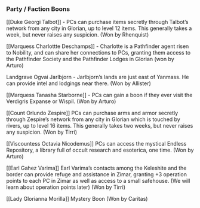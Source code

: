 ### Party / Faction Boons

[[Duke Georgi Talbot]] - PCs can purchase items secretly through Talbot’s network from any city in Glorian, up to level 12 items. This generally takes a week, but never raises any suspicion. (Won by Rhenquist) 

[[Marquess Charlottte Deschamps]] - Charlotte is a Pathfinder agent risen to Nobility, and can share her connections to PCs, granting them access to the Pathfinder Society and the Pathfinder Lodges in Glorian (won by Arturo) 

Landgrave Ogvai Jarlbjorn - Jarlbjorn’s lands are just east of Yanmass. He can provide intel and lodgings near there. (Won by Allister) 

[[Marquess Tanasha Starborne]] - PCs can gain a boon if they ever visit the Verdigris Expanse or Wispil. (Won by Arturo) 
  
[[Count Orlundo Zespire]] 
PCs can purchase arms and armor secretly through Zespire’s network from any city in Glorian which is touched by rivers, up to level 16 items. This generally takes two weeks, but never raises any suspicion. (Won by Tirri)   

[[Viscountess Octavia Nicodemus]]
PCs can access the mystical Endless Repository, a library full of occult research and esoterica, one time. (Won by Arturo) 

[[Earl Gahez Varima]]
Earl Varima’s contacts among the Keleshite and the border can provide refuge and assistance in Zimar, granting +3 operation points to each PC in Zimar as well as access to a small safehouse. (We will learn about operation points later) (Won by Tirri) 

[[Lady Glorianna Morilla]]
Mystery Boon (Won by Caritas)